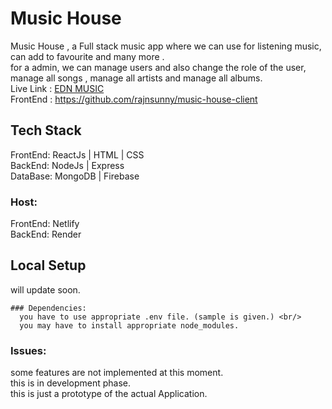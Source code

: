 # Music House

Music House , a Full stack music app where we can use for listening music, can add to favourite and many more . <br/>
for a admin, we can manage users and also change the role of the user, manage all songs , manage all artists and manage all albums. <br/>
Live Link : [EDN MUSIC](https://artysium-edn.netlify.app/) <br/>
FrontEnd : https://github.com/rajnsunny/music-house-client 

## Tech Stack 

FrontEnd: ReactJs | HTML | CSS <br/> 
BackEnd: NodeJs | Express <br/>
DataBase: MongoDB | Firebase <br/>
### Host: 
  FrontEnd: Netlify <br/>
  BackEnd: Render <br/>
  
 
 ## Local Setup
  will update soon.
  
    ### Dependencies:
      you have to use appropriate .env file. (sample is given.) <br/>
      you may have to install appropriate node_modules.
  
  ### Issues:
  some features are not implemented at this moment. <br/>
  this is in development phase. <br/>
  this is just a prototype of the actual Application.


